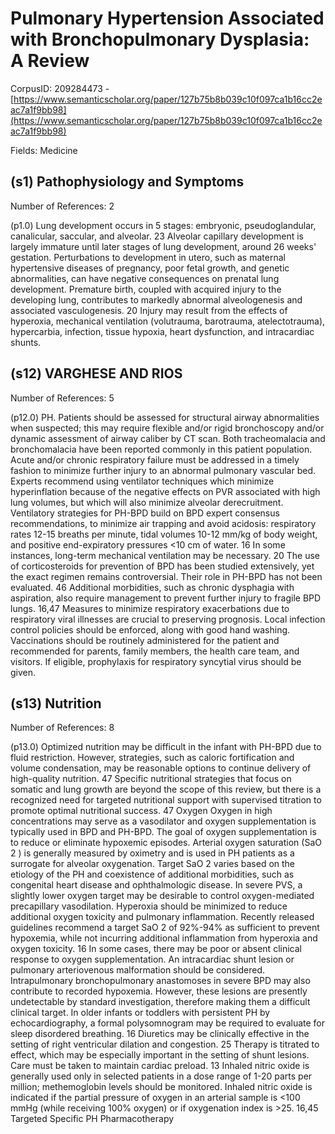 # Pulmonary Hypertension Associated with Bronchopulmonary Dysplasia: A Review

CorpusID: 209284473 - [https://www.semanticscholar.org/paper/127b75b8b039c10f097ca1b16cc2eac7a1f9bb98](https://www.semanticscholar.org/paper/127b75b8b039c10f097ca1b16cc2eac7a1f9bb98)

Fields: Medicine

## (s1) Pathophysiology and Symptoms
Number of References: 2

(p1.0) Lung development occurs in 5 stages: embryonic, pseudoglandular, canalicular, saccular, and alveolar. 23 Alveolar capillary development is largely immature until later stages of lung development, around 26 weeks' gestation. Perturbations to development in utero, such as maternal hypertensive diseases of pregnancy, poor fetal growth, and genetic abnormalities, can have negative consequences on prenatal lung development. Premature birth, coupled with acquired injury to the developing lung, contributes to markedly abnormal alveologenesis and associated vasculogenesis. 20 Injury may result from the effects of hyperoxia, mechanical ventilation (volutrauma, barotrauma, atelectotrauma), hypercarbia, infection, tissue hypoxia, heart dysfunction, and intracardiac shunts.
## (s12) VARGHESE AND RIOS
Number of References: 5

(p12.0) PH. Patients should be assessed for structural airway abnormalities when suspected; this may require flexible and/or rigid bronchoscopy and/or dynamic assessment of airway caliber by CT scan. Both tracheomalacia and bronchomalacia have been reported commonly in this patient population. Acute and/or chronic respiratory failure must be addressed in a timely fashion to minimize further injury to an abnormal pulmonary vascular bed. Experts recommend using ventilator techniques which minimize hyperinflation because of the negative effects on PVR associated with high lung volumes, but which will also minimize alveolar derecruitment. Ventilatory strategies for PH-BPD build on BPD expert consensus recommendations, to minimize air trapping and avoid acidosis: respiratory rates 12-15 breaths per minute, tidal volumes 10-12 mm/kg of body weight, and positive end-expiratory pressures <10 cm of water. 16 In some instances, long-term mechanical ventilation may be necessary. 20 The use of corticosteroids for prevention of BPD has been studied extensively, yet the exact regimen remains controversial. Their role in PH-BPD has not been evaluated. 46 Additional morbidities, such as chronic dysphagia with aspiration, also require management to prevent further injury to fragile BPD lungs. 16,47 Measures to minimize respiratory exacerbations due to respiratory viral illnesses are crucial to preserving prognosis. Local infection control policies should be enforced, along with good hand washing. Vaccinations should be routinely administered for the patient and recommended for parents, family members, the health care team, and visitors. If eligible, prophylaxis for respiratory syncytial virus should be given.
## (s13) Nutrition
Number of References: 8

(p13.0) Optimized nutrition may be difficult in the infant with PH-BPD due to fluid restriction. However, strategies, such as caloric fortification and volume condensation, may be reasonable options to continue delivery of high-quality nutrition. 47 Specific nutritional strategies that focus on somatic and lung growth are beyond the scope of this review, but there is a recognized need for targeted nutritional support with supervised titration to promote optimal nutritional success. 47 Oxygen Oxygen in high concentrations may serve as a vasodilator and oxygen supplementation is typically used in BPD and PH-BPD. The goal of oxygen supplementation is to reduce or eliminate hypoxemic episodes. Arterial oxygen saturation (SaO 2 ) is generally measured by oximetry and is used in PH patients as a surrogate for alveolar oxygenation. Target SaO 2 varies based on the etiology of the PH and coexistence of additional morbidities, such as congenital heart disease and ophthalmologic disease. In severe PVS, a slightly lower oxygen target may be desirable to control oxygen-mediated precapillary vasodilation. Hyperoxia should be minimized to reduce additional oxygen toxicity and pulmonary inflammation. Recently released guidelines recommend a target SaO 2 of 92%-94% as sufficient to prevent hypoxemia, while not incurring additional inflammation from hyperoxia and oxygen toxicity. 16 In some cases, there may be poor or absent clinical response to oxygen supplementation. An intracardiac shunt lesion or pulmonary arteriovenous malformation should be considered. Intrapulmonary bronchopulmonary anastomoses in severe BPD may also contribute to recorded hypoxemia. However, these lesions are presently undetectable by standard investigation, therefore making them a difficult clinical target. In older infants or toddlers with persistent PH by echocardiography, a formal polysomnogram may be required to evaluate for sleep disordered breathing. 16 Diuretics may be clinically effective in the setting of right ventricular dilation and congestion. 25 Therapy is titrated to effect, which may be especially important in the setting of shunt lesions. Care must be taken to maintain cardiac preload. 13 Inhaled nitric oxide is generally used only in selected patients in a dose range of 1-20 parts per million; methemoglobin levels should be monitored. Inhaled nitric oxide is indicated if the partial pressure of oxygen in an arterial sample is <100 mmHg (while receiving 100% oxygen) or if oxygenation index is >25. 16,45 Targeted Specific PH Pharmacotherapy
